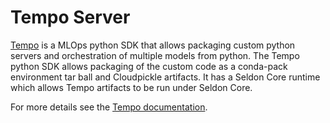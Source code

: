 # Tempo Server

[Tempo](https://github.com/SeldonIO/tempo) is a MLOps python SDK that allows packaging custom python servers and orchestration of multiple models from python. The Tempo python SDK allows packaging of the custom code as a conda-pack environment tar ball and Cloudpickle artifacts. It has a Seldon Core runtime which allows Tempo artifacts to be run under Seldon Core.

For more details see the [Tempo documentation](https://tempo.readthedocs.io/en/latest/).

